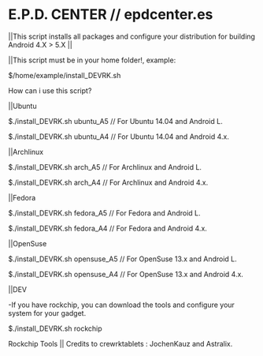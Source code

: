 E.P.D. CENTER // epdcenter.es
=============================

||This script installs all packages and configure your distribution for building Android 4.X > 5.X || 

||This script must be in your home folder!, example:

$/home/example/install_DEVRK.sh

How can i use this script?

||Ubuntu

$./install_DEVRK.sh ubuntu_A5  // For Ubuntu 14.04 and Android L.

$./install_DEVRK.sh ubuntu_A4 // For Ubuntu 14.04 and Android 4.x.

||Archlinux

$./install_DEVRK.sh arch_A5 // For Archlinux and Android L.

$./install_DEVRK.sh arch_A4 // For Archlinux and Android 4.x.

||Fedora

$./install_DEVRK.sh fedora_A5 // For Fedora and Android L.

$./install_DEVRK.sh fedora_A4 // For Fedora and Android 4.x.

||OpenSuse

$./install_DEVRK.sh opensuse_A5 // For OpenSuse 13.x and Android L.

$./install_DEVRK.sh opensuse_A4 // For OpenSuse 13.x and Android 4.x.

||DEV

-If you have rockchip, you can download the tools and configure your system for your gadget.

$./install_DEVRK.sh rockchip

Rockchip Tools || Credits to crewrktablets : JochenKauz and Astralix.   
 
